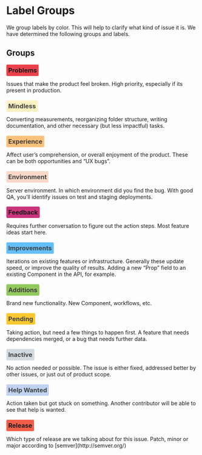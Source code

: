 # Label Groups

We group labels by color. This will help to clarify what kind of issue it is. We have determined the following groups and labels.

## Groups

<h3><span style="background: #eb414b; padding: 5px; border-radius: 3px;">Problems</span></h3>
Issues that make the product feel broken. High priority, especially if its present in production.

<h3><span style="background: #FDF1C2; color: #424242; padding: 5px; border-radius: 3px;">Mindless</span></h3>
Converting measurements, reorganizing folder structure, writing documentation, and other necessary (but less impactful) tasks.

<h3><span style="background: #FEC17A; color: #424242; padding: 5px; border-radius: 3px;">Experience</span></h3>
Affect user’s comprehension, or overall enjoyment of the product. These can be both opportunities and “UX bugs”.

<h3><span style="background: #F9D8C8; color: #424242; padding: 5px; border-radius: 3px;">Environment</span></h3>
Server environment. In which environment did you find the bug. With good QA, you’ll identify issues on test and staging deployments.

<h3><span style="background: #CA357C; padding: 5px; border-radius: 3px;">Feedback</span></h3>
Requires further conversation to figure out the action steps. Most feature ideas start here.

<h3><span style="background: #63BFFC; color: #424242; padding: 5px; border-radius: 3px;">Improvements</span></h3>
Iterations on existing features or infrastructure. Generally these update speed, or improve the quality of results. Adding a new “Prop” field to an existing Component in the API, for example.

<h3><span style="background: #92C85C; color: #424242; padding: 5px; border-radius: 3px;">Additions</span></h3>
Brand new functionality. New Component, workflows, etc.

<h3><span style="background: #FAC92F; color: #424242; padding: 5px; border-radius: 3px;">Pending</span></h3>
Taking action, but need a few things to happen first. A feature that needs dependencies merged, or a bug that needs further data.

<h3><span style="background: #D2DAE1; color: #424242; padding: 5px; border-radius: 3px;">Inactive</span></h3>
No action needed or possible. The issue is either fixed, addressed better by other issues, or just out of product scope.

<h3><span style="background: #C0D4F1; color: #424242; padding: 5px; border-radius: 3px;">Help Wanted</span></h3>
Action taken but got stuck on something. Another contributor will be able to see that help is wanted.

<h3><span style="background: #F15E49; padding: 5px; border-radius: 3px;">Release</span></h3>
Which type of release are we talking about for this issue. Patch, minor or major according to [semver](http://semver.org/)
